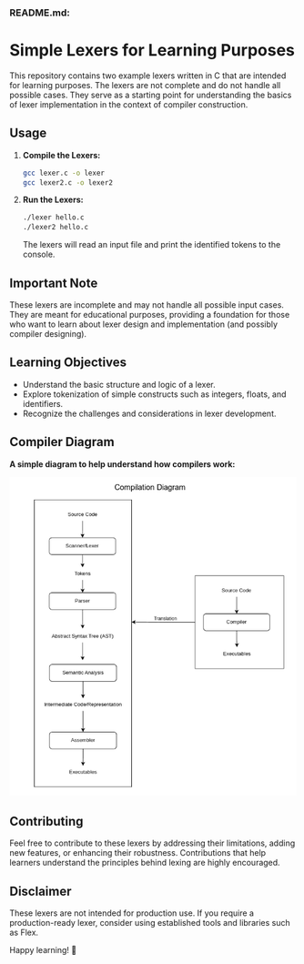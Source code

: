 ### README.md:

# Simple Lexers for Learning Purposes

This repository contains two example lexers written in C that are intended for learning purposes. The lexers are not complete and do not handle all possible cases. They serve as a starting point for understanding the basics of lexer implementation in the context of compiler construction.

## Usage

1. **Compile the Lexers:**

   ```bash
   gcc lexer.c -o lexer
   gcc lexer2.c -o lexer2
   ```

2. **Run the Lexers:**

   ```bash
   ./lexer hello.c
   ./lexer2 hello.c
   ```

   The lexers will read an input file and print the identified tokens to the console.

## Important Note

These lexers are incomplete and may not handle all possible input cases. They are meant for educational purposes, providing a foundation for those who want to learn about lexer design and implementation (and possibly compiler designing).

## Learning Objectives

- Understand the basic structure and logic of a lexer.
- Explore tokenization of simple constructs such as integers, floats, and identifiers.
- Recognize the challenges and considerations in lexer development.

## Compiler Diagram 
   **A simple diagram to help understand how compilers work:**
   
![Compilation Diagram](https://raw.githubusercontent.com/zainezq/C-Programmes/main/lexer-skeleton/CompilerDiagram.png)

## Contributing

Feel free to contribute to these lexers by addressing their limitations, adding new features, or enhancing their robustness. Contributions that help learners understand the principles behind lexing are highly encouraged.

## Disclaimer

These lexers are not intended for production use. If you require a production-ready lexer, consider using established tools and libraries such as Flex.

Happy learning! 🚀
